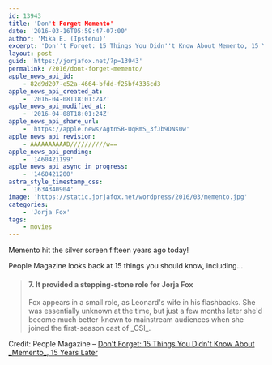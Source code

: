 ```yaml
---
id: 13943
title: 'Don't Forget Memento'
date: '2016-03-16T05:59:47-07:00'
author: 'Mika E. (Ipstenu)'
excerpt: 'Don''t Forget: 15 Things You Didn''t Know About Memento, 15 Years Later'
layout: post
guid: 'https://jorjafox.net/?p=13943'
permalink: /2016/dont-forget-memento/
apple_news_api_id:
    - 82d9d207-e52a-4664-bfdd-f25bf4336cd3
apple_news_api_created_at:
    - '2016-04-08T18:01:24Z'
apple_news_api_modified_at:
    - '2016-04-08T18:01:24Z'
apple_news_api_share_url:
    - 'https://apple.news/AgtnSB-UqRmS_3fJb9DNs0w'
apple_news_api_revision:
    - AAAAAAAAAAD//////////w==
apple_news_api_pending:
    - '1460421199'
apple_news_api_async_in_progress:
    - '1460421200'
astra_style_timestamp_css:
    - '1634340904'
image: 'https://static.jorjafox.net/wordpress/2016/03/memento.jpg'
categories:
    - 'Jorja Fox'
tags:
    - movies
---
```


Memento hit the silver screen fifteen years ago today!

People Magazine looks back at 15 things you should know, including...
<blockquote>
<h4>7. It provided a stepping-stone role for Jorja Fox</h4>
Fox appears in a small role, as Leonard's wife in his flashbacks. She was essentially unknown at the time, but just a few months later she'd become much better-known to mainstream audiences when she joined the first-season cast of _CSI_.</blockquote>
Credit: People Magazine – <a href="http://www.people.com/article/memento-movie-trivia">Don't Forget: 15 Things You Didn't Know About _Memento_, 15 Years Later</a>
